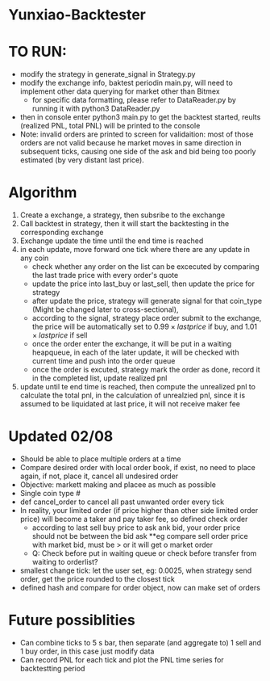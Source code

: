 # Yunxiao-Backtester

# TO RUN: 
- modify the strategy in generate_signal in Strategy.py 
- modify the exchange info, baktest periodin main.py, will need to implement other data querying for market other than Bitmex
  - for specific data formatting, please refer to DataReader.py by running it with python3 DataReader.py
- then in console enter python3 main.py to get the backtest started, reults (realized PNL, total PNL) will be printed to the console
- Note: invalid orders are printed to screen for validaition: most of those orders are not valid because he market moves in same direction in subsequent ticks, causing one side of the ask and bid being too poorly estimated (by very distant last price).

# Algorithm
1. Create a exchange, a strategy, then subsribe to the exchange
2. Call backtest in strategy, then it will start the backtesting in the corresponding exchange
3. Exchange update the time until the end time is reached
4. in each update, move forward one tick where there are any update in any coin
    - check whether any order on the list can be excecuted by comparing the last trade price with every order's quote
    - update the price into last_buy or last_sell, then update the price for strategy
    - after update the price, strategy will generate signal for that coin_type (Might be changed later to cross-sectional), 
    - according to the signal, strategy place order submit to the exchange, the price will be automatically set to $0.99 \times last price$ if buy, and $1.01 \times last price$ if sell
    - once the order enter the exchange, it will be put in a waiting heapqueue, in each of the later update, it will be checked with current time and push into the order queue
    - once the order is excuted, strategy mark the order as done, record it in the completed list, update realized pnl
5. update until te end time is reached, then compute the unrealized pnl to calculate the total pnl, in the calculation of unrealzied pnl, since it is assumed to be liquidated at last price, it will not receive maker fee


# Updated 02/08
- Should be able to place multiple orders at a time
- Compare desired order with local order book, if exist, no need to place again, if not, place it, cancel all undesired order
- Objective: markett making and placee as much as possible
- Single coin type        #
- def cancel_order to cancel all past unwanted order every tick
- In reality, your limited order (if price higher than other side limited order price) will become a taker and pay taker fee, so defined check order
    - according to last sell buy price to ask ank bid, your order price should not be between the bid ask
        **eg compare sell order price with market bid, must be > or it will get o market order
    - Q: Check before put in waiting queue or check before transfer from waiting to orderlist?
- smallest change tick: let the user set, eg: 0.0025, when strategy send order, get the price rounded to the closest tick
- defined hash and compare for order object, now can make set of orders

# Future possiblities
- Can combine ticks to 5 s bar, then separate (and aggregate to) 1 sell and 1 buy order, in this case just modify data
- Can record PNL for each tick and plot the PNL time series for backtestting period
